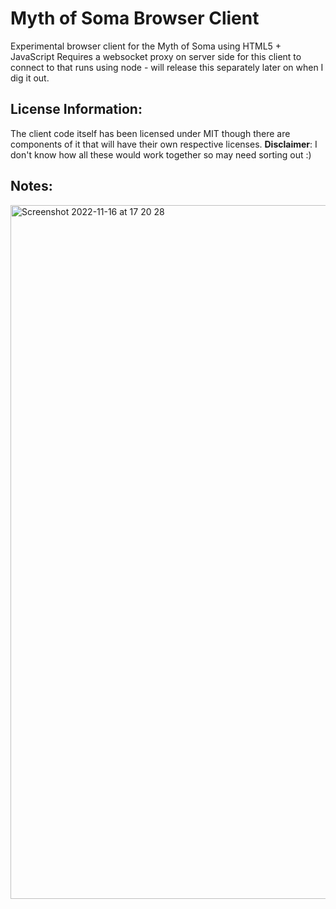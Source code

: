 # Myth of Soma Browser Client

Experimental browser client for the Myth of Soma using HTML5 + JavaScript
Requires a websocket proxy on server side for this client to connect to that
runs using node - will release this separately later on when I dig it out.

## License Information:
The client code itself has been licensed under MIT though there are components of it that will have their own respective licenses. **Disclaimer**: I don't know how all these would work together so may need sorting out :)

## Notes:
<img width="1110" alt="Screenshot 2022-11-16 at 17 20 28" src="https://user-images.githubusercontent.com/198857/202249483-791f0307-1b94-4bd4-b771-5118ef6df345.png">
